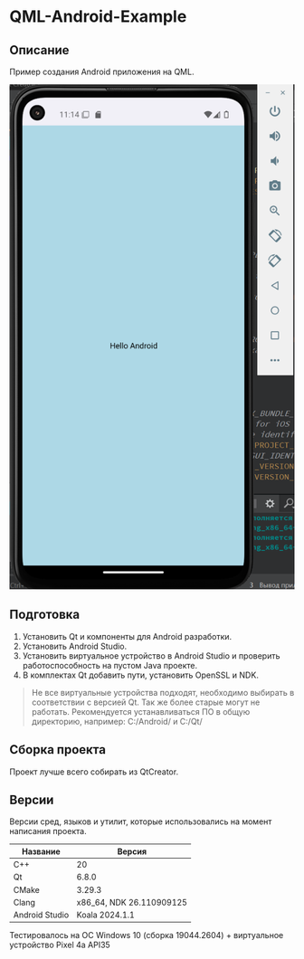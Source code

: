 # QML-Android-Example

## Описание

Пример создания Android приложения на QML.

![alt text](doc/QML-Android-Example.png)

## Подготовка

1. Установить Qt и компоненты для Android разработки.
2. Установить Android Studio.
3. Установить виртуальное устройство в Android Studio и проверить работоспособность на пустом Java проекте.
4. В комплектах Qt добавить пути, установить OpenSSL и NDK.

 > Не все виртуальные устройства подходят, необходимо выбирать в соответствии с версией Qt. Так же более старые могут не работать.
 > Рекомендуется устанавливаться ПО в общую директорию, например: С:/Android/ и C:/Qt/

## Сборка проекта

Проект лучше всего собирать из QtCreator.

## Версии

Версии сред, языков и утилит, которые использовались на момент написания проекта.

| Название       | Версия                   |
| ---------------|--------------------------|
| C++            | 20                       |
| Qt             | 6.8.0                    |
| CMake          | 3.29.3                   |
| Clang          | x86_64, NDK 26.110909125 |
| Android Studio | Koala 2024.1.1           |

Тестировалось на ОС Windows 10 (сборка 19044.2604) + виртуальное устройство Pixel 4a API35